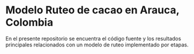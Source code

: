 # Modelo Ruteo de cacao en Arauca, Colombia
En el presente repositorio se encuentra el código fuente y los resultados principales relacionados con un modelo de ruteo implementado por etapas.
